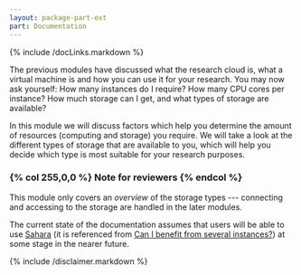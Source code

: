 ```yaml
---
layout: package-part-ext
part: Documentation
---
```

{% include /docLinks.markdown %}

The previous modules have discussed what the research cloud is, what a virtual machine is and how you can use it for your research. You may now ask yourself: How many instances do I require? How many CPU cores per instance? How much storage can I get, and what types of storage are available? 

In this module we will discuss factors which help you determine the amount of resources (computing and storage) you require. We will take a look at the different types of storage that are available to you, which will help you decide which type is most suitable for your research purposes. 


### {% col 255,0,0 %} Note for reviewers {% endcol %}

This module only covers an *overview* of the storage types --- connecting and accessing to the storage are handled in the later modules.

The current state of the documentation assumes that users will be able to use [Sahara](https://wiki.openstack.org/wiki/Sahara) (it is referenced from [Can I benefit from several instances?](instanceNumbers.html)) at some stage in the nearer future. 


{% include /disclaimer.markdown %}
